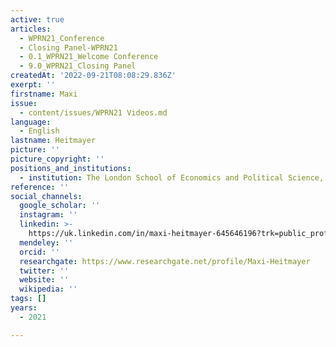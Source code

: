 ```yaml
---
active: true
articles:
  - WPRN21_Conference
  - Closing Panel-WPRN21
  - 0.1_WPRN21_Welcome Conference
  - 9.0_WPRN21_Closing Panel
createdAt: '2022-09-21T08:08:29.836Z'
exerpt: ''
firstname: Maxi
issue:
  - content/issues/WPRN21 Videos.md
language:
  - English
lastname: Heitmayer
picture: ''
picture_copyright: ''
positions_and_institutions:
  - institution: The London School of Economics and Political Science, United Kingdom
reference: ''
social_channels:
  google_scholar: ''
  instagram: ''
  linkedin: >-
    https://uk.linkedin.com/in/maxi-heitmayer-645646196?trk=public_profile_browsemap_profile-result-card_result-card_full-click
  mendeley: ''
  orcid: ''
  researchgate: https://www.researchgate.net/profile/Maxi-Heitmayer
  twitter: ''
  website: ''
  wikipedia: ''
tags: []
years:
  - 2021

---
```

